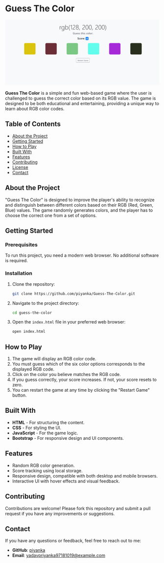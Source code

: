 # Guess The Color

![Project Preview](colorGame.png)

**Guess The Color** is a simple and fun web-based game where the user is challenged to guess the correct color based on its RGB value. The game is designed to be both educational and entertaining, providing a unique way to learn about RGB color codes.

## Table of Contents

- [About the Project](#about-the-project)
- [Getting Started](#getting-started)
- [How to Play](#how-to-play)
- [Built With](#built-with)
- [Features](#features)
- [Contributing](#contributing)
- [License](#license)
- [Contact](#contact)

## About the Project

"Guess The Color" is designed to improve the player's ability to recognize and distinguish between different colors based on their RGB (Red, Green, Blue) values. The game randomly generates colors, and the player has to choose the correct one from a set of options.

## Getting Started

### Prerequisites

To run this project, you need a modern web browser. No additional software is required.

### Installation

1. Clone the repository:
    ```bash
    git clone https://github.com/piyanka/Guess-The-Color.git
    ```
2. Navigate to the project directory:
    ```bash
    cd guess-the-color
    ```
3. Open the `index.html` file in your preferred web browser:
    ```bash
    open index.html
    ```

## How to Play

1. The game will display an RGB color code.
2. You must guess which of the six color options corresponds to the displayed RGB code.
3. Click on the color you believe matches the RGB code.
4. If you guess correctly, your score increases. If not, your score resets to zero.
5. You can restart the game at any time by clicking the "Restart Game" button.

## Built With

- **HTML** - For structuring the content.
- **CSS** - For styling the UI.
- **JavaScript** - For the game logic.
- **Bootstrap** - For responsive design and UI components.

## Features

- Random RGB color generation.
- Score tracking using local storage.
- Responsive design, compatible with both desktop and mobile browsers.
- Interactive UI with hover effects and visual feedback.

## Contributing

Contributions are welcome! Please fork this repository and submit a pull request if you have any improvements or suggestions.

## Contact

If you have any questions or feedback, feel free to reach out to me:

- **GitHub**: [piyanka](https://github.com/piyanka)
- **Email**: yadavpriyanka97181019@example.com
